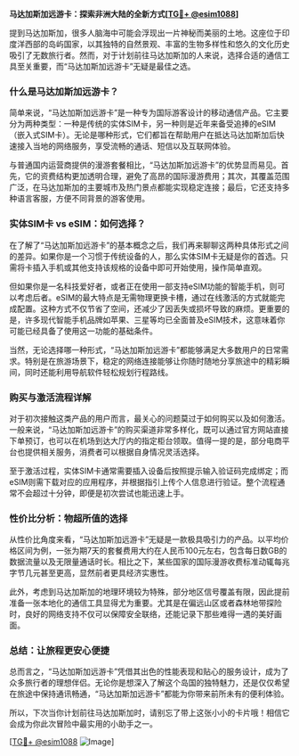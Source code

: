 **马达加斯加远游卡：探索非洲大陆的全新方式[[TG💪+ @esim1088](https://t.me/s/esim1088)]**

提到马达加斯加，很多人脑海中可能会浮现出一片神秘而美丽的土地。这座位于印度洋西部的岛屿国家，以其独特的自然景观、丰富的生物多样性和悠久的文化历史吸引了无数旅行者。然而，对于计划前往马达加斯加的人来说，选择合适的通信工具至关重要，而“马达加斯加远游卡”无疑是最佳之选。

### **什么是马达加斯加远游卡？**

简单来说，“马达加斯加远游卡”是一种专为国际游客设计的移动通信产品。它主要分为两种类型：一种是传统的实体SIM卡，另一种则是近年来备受追捧的eSIM（嵌入式SIM卡）。无论是哪种形式，它们都旨在帮助用户在抵达马达加斯加后快速接入当地的网络服务，享受流畅的通话、短信以及互联网体验。

与普通国内运营商提供的漫游套餐相比，“马达加斯加远游卡”的优势显而易见。首先，它的资费结构更加透明合理，避免了高昂的国际漫游费用；其次，其覆盖范围广泛，在马达加斯加的主要城市及热门景点都能实现稳定连接；最后，它还支持多种语言客服，方便不同背景的游客使用。

### **实体SIM卡 vs eSIM：如何选择？**

在了解了“马达加斯加远游卡”的基本概念之后，我们再来聊聊这两种具体形式之间的差异。如果你是一个习惯于传统设备的人，那么实体SIM卡无疑是你的首选。只需将卡插入手机或其他支持该规格的设备中即可开始使用，操作简单直观。

但如果你是一名科技爱好者，或者正在使用一部支持eSIM功能的智能手机，则可以考虑后者。eSIM的最大特点是无需物理更换卡槽，通过在线激活的方式就能完成配置。这种方式不仅节省了空间，还减少了因丢失或损坏导致的麻烦。更重要的是，许多现代智能手机品牌如苹果、三星等均已全面普及eSIM技术，这意味着你可能已经具备了使用这一功能的基础条件。

当然，无论选择哪一种形式，“马达加斯加远游卡”都能够满足大多数用户的日常需求。特别是在旅游场景下，稳定的网络连接能够让你随时随地分享旅途中的精彩瞬间，同时还能利用导航软件轻松规划行程路线。

### **购买与激活流程详解**

对于初次接触这类产品的用户而言，最关心的问题莫过于如何购买以及如何激活。一般来说，“马达加斯加远游卡”的购买渠道非常多样化，既可以通过官方网站直接下单预订，也可以在机场到达大厅内的指定柜台领取。值得一提的是，部分电商平台也提供相关服务，消费者可以根据自身情况灵活选择。

至于激活过程，实体SIM卡通常需要插入设备后按照提示输入验证码完成绑定；而eSIM则需下载对应的应用程序，并根据指引上传个人信息进行验证。整个流程通常不会超过十分钟，即便是初次尝试也能迅速上手。

### **性价比分析：物超所值的选择**

从性价比角度来看，“马达加斯加远游卡”无疑是一款极具吸引力的产品。以平均价格区间为例，一张为期7天的套餐费用大约在人民币100元左右，包含每日数GB的数据流量以及无限量通话时长。相比之下，某些国家的国际漫游收费标准动辄每兆字节几元甚至更高，显然前者更具经济实惠性。

此外，考虑到马达加斯加的地理环境较为特殊，部分地区信号覆盖有限，因此提前准备一张本地化的通信工具显得尤为重要。尤其是在偏远山区或者森林地带探险时，良好的网络支持不仅可以保障安全联络，还能记录下那些难得一遇的美好画面。

### **总结：让旅程更安心便捷**

总而言之，“马达加斯加远游卡”凭借其出色的性能表现和贴心的服务设计，成为了众多旅行者的理想伴侣。无论你是想深入了解这个岛国的独特魅力，还是仅仅希望在旅途中保持通讯畅通，“马达加斯加远游卡”都能为你带来前所未有的便利体验。

所以，下次当你计划前往马达加斯加时，请别忘了带上这张小小的卡片哦！相信它会成为你此次冒险中最实用的小助手之一。

[[TG💪+ @esim1088](https://t.me/s/esim1088) ![Image](https://i.postimg.cc/4NQfJmqS/Snipaste-2025-05-13-00-14-12.png)]